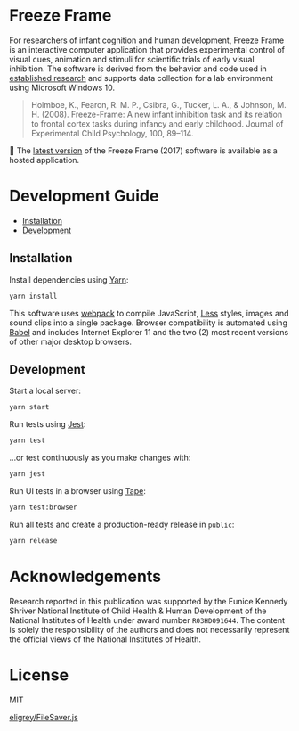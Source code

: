 # Freeze Frame
For researchers of infant cognition and human development, Freeze Frame is an interactive computer application that provides experimental control of visual cues, animation and stimuli for scientific trials of early visual inhibition. The software is derived from the behavior and code used in [established research](http://doi.org/10.1016/j.jecp.2007.09.004) and supports data collection for a lab environment using Microsoft Windows 10.

> Holmboe, K., Fearon, R. M. P., Csibra, G., Tucker, L. A., & Johnson, M. H. (2008). Freeze-Frame: A new infant inhibition task and its relation to frontal cortex tasks during infancy and early childhood. Journal of Experimental Child Psychology, 100, 89–114.

:rocket: The [latest version](bookandbranch.github.io/freeze-frame/) of the Freeze Frame (2017) software is available as a hosted application.

# Development Guide
- [Installation](#installation)
- [Development](#development)

## Installation

Install dependencies using [Yarn](https://yarnpkg.com):
```sh
yarn install
```

This software uses [webpack] to compile JavaScript, [Less](https://lesscss.org/) styles, images and sound clips into a single package. Browser compatibility is automated using [Babel](https://babeljs.io/) and includes Internet Explorer 11 and the two (2) most recent versions of other major desktop browsers.

## Development
Start a local server:
```sh
yarn start
```
Run tests using [Jest](https://facebook.github.io/jest/):
```sh
yarn test
```
…or test continuously as you make changes with:
```sh
yarn jest
```
Run UI tests in a browser using [Tape](https://github.com/substack/tape):
```sh
yarn test:browser
```
Run all tests and create a production-ready release in `public`:
```sh
yarn release
```

# Acknowledgements

Research reported in this publication was supported by the Eunice Kennedy Shriver National Institute of Child Health & Human Development of the National Institutes of Health under award number `R03HD091644`. The content is solely the responsibility of the authors and does not necessarily represent the official views of the National Institutes of Health.

# License

MIT

[eligrey/FileSaver.js](https://github.com/eligrey/FileSaver.js)

[webpack]: https://webpack.github.io
